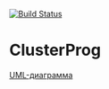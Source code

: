 [![Build Status](https://travis-ci.com/ZhukDima/ClusterProg.svg?branch=dev)](https://travis-ci.com/ZhukDima/ClusterProg)
# ClusterProg
[UML-диаграмма](https://drive.google.com/file/d/1Cyl2uIlwBjuvV5R0rrihnhJ8k8UoDzhq/view?usp=sharing)
